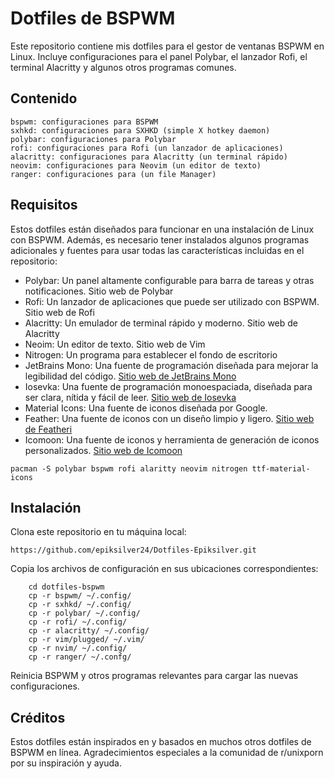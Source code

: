 # Dotfiles de BSPWM

Este repositorio contiene mis dotfiles para el gestor de ventanas BSPWM en Linux. Incluye configuraciones para el panel Polybar, el lanzador Rofi, el terminal Alacritty y algunos otros programas comunes.
## Contenido

    bspwm: configuraciones para BSPWM
    sxhkd: configuraciones para SXHKD (simple X hotkey daemon)
    polybar: configuraciones para Polybar
    rofi: configuraciones para Rofi (un lanzador de aplicaciones)
    alacritty: configuraciones para Alacritty (un terminal rápido)
    neovim: configuraciones para Neovim (un editor de texto)
    ranger: configuraciones para (un file Manager)
    

## Requisitos

Estos dotfiles están diseñados para funcionar en una instalación de Linux con BSPWM. Además, es necesario tener instalados algunos programas adicionales y fuentes para usar todas las características incluidas en el repositorio:

 -   Polybar: Un panel altamente configurable para barra de tareas y otras notificaciones. Sitio web de Polybar
 -   Rofi: Un lanzador de aplicaciones que puede ser utilizado con BSPWM. Sitio web de Rofi
 -   Alacritty: Un emulador de terminal rápido y moderno. Sitio web de Alacritty
 -   Neoim: Un editor de texto. Sitio web de Vim
 -   Nitrogen: Un programa para establecer el fondo de escritorio 
 -   JetBrains Mono: Una fuente de programación diseñada para mejorar la legibilidad del código. [Sitio web de JetBrains Mono](https://www.jetbrains.com/lp/mono/)
 -   Iosevka: Una fuente de programación monoespaciada, diseñada para ser clara, nítida y fácil de leer. [Sitio web de Iosevka](https://typeof.net/Iosevka/)
 -   Material Icons: Una fuente de iconos diseñada por Google. 
 -   Feather: Una fuente de iconos con un diseño limpio y ligero. [Sitio web de Featheri](https://feathericons.com/)
 -   Icomoon: Una fuente de iconos y herramienta de generación de iconos personalizados. [Sitio web de Icomoon](https://icomoon.io/)

```
pacman -S polybar bspwm rofi alaritty neovim nitrogen ttf-material-icons 
```

## Instalación

Clona este repositorio en tu máquina local:

  
```
https://github.com/epiksilver24/Dotfiles-Epiksilver.git
```


Copia los archivos de configuración en sus ubicaciones correspondientes:

```
    cd dotfiles-bspwm
    cp -r bspwm/ ~/.config/
    cp -r sxhkd/ ~/.config/
    cp -r polybar/ ~/.config/
    cp -r rofi/ ~/.config/
    cp -r alacritty/ ~/.config/
    cp -r vim/plugged/ ~/.vim/
    cp -r nvim/ ~/.config/
    cp -r ranger/ ~/.confg/
```

Reinicia BSPWM y otros programas relevantes para cargar las nuevas configuraciones.

## Créditos

Estos dotfiles están inspirados en y basados en muchos otros dotfiles de BSPWM en línea. Agradecimientos especiales a la comunidad de r/unixporn por su inspiración y ayuda.

